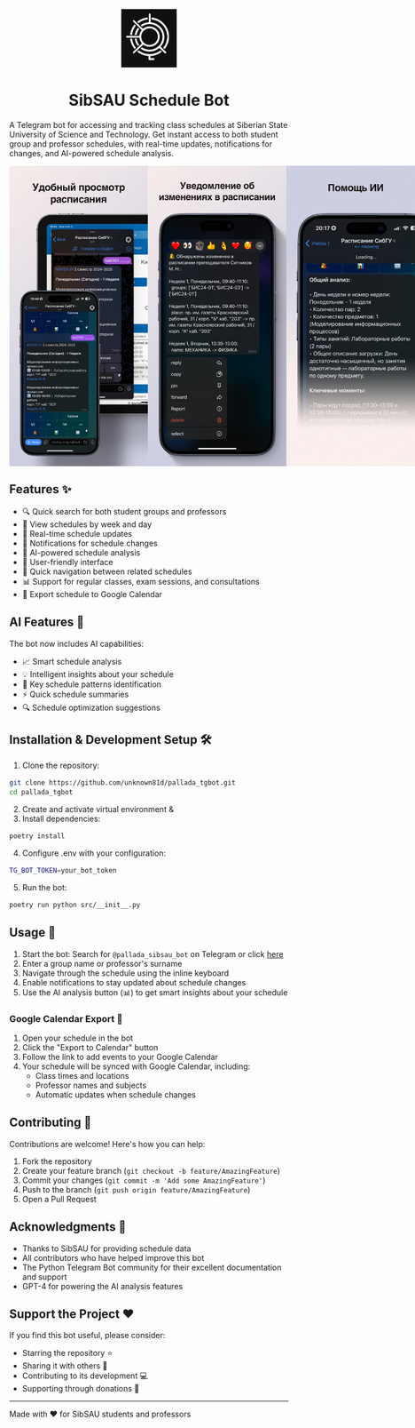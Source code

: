 <div align="center">
<img src="images/icon.jpg" width="100" alt="Bot Icon"/>
<h1>SibSAU Schedule Bot</h1>
</div>

A Telegram bot for accessing and tracking class schedules at Siberian State University of Science and Technology. Get instant access to both student group and professor schedules, with real-time updates, notifications for changes, and AI-powered schedule analysis.

<div align="center" style="display: flex; justify-content: space-between;">
  <img src="images/1.jpg" width="250" alt="Schedule View"/>
  <img src="images/2.jpg" width="250" alt="Changes Tracking"/>
  <img src="images/3.jpg" width="250" alt="AI Support"/>
</div>

## Features ✨

- 🔍 Quick search for both student groups and professors
- 📅 View schedules by week and day
- 🔄 Real-time schedule updates
- 🔔 Notifications for schedule changes
- 🤖 AI-powered schedule analysis
- 📱 User-friendly interface
- 🔗 Quick navigation between related schedules
- 📊 Support for regular classes, exam sessions, and consultations
- 📲 Export schedule to Google Calendar

## AI Features 🧠

The bot now includes AI capabilities:
- 📈 Smart schedule analysis
- 💡 Intelligent insights about your schedule
- 🎯 Key schedule patterns identification
- ⚡️ Quick schedule summaries
- 🔍 Schedule optimization suggestions

## Installation & Development Setup 🛠️

1. Clone the repository:

```bash
git clone https://github.com/unknown81d/pallada_tgbot.git
cd pallada_tgbot
```

2. Create and activate virtual environment &
3. Install dependencies:

```bash
poetry install
```

4. Configure .env with your configuration:

```bash
TG_BOT_TOKEN=your_bot_token
```

5. Run the bot:

```bash
poetry run python src/__init__.py
```

## Usage 📱

1. Start the bot: Search for `@pallada_sibsau_bot` on Telegram or click [here](https://t.me/pallada_sibsau_bot)
2. Enter a group name or professor's surname
3. Navigate through the schedule using the inline keyboard
4. Enable notifications to stay updated about schedule changes
5. Use the AI analysis button (📊) to get smart insights about your schedule

### Google Calendar Export 📲

1. Open your schedule in the bot
2. Click the "Export to Calendar" button
3. Follow the link to add events to your Google Calendar
4. Your schedule will be synced with Google Calendar, including:
   - Class times and locations
   - Professor names and subjects
   - Automatic updates when schedule changes

## Contributing 🤝

Contributions are welcome! Here's how you can help:

1. Fork the repository
2. Create your feature branch (`git checkout -b feature/AmazingFeature`)
3. Commit your changes (`git commit -m 'Add some AmazingFeature'`)
4. Push to the branch (`git push origin feature/AmazingFeature`)
5. Open a Pull Request

## Acknowledgments 🙏

- Thanks to SibSAU for providing schedule data
- All contributors who have helped improve this bot
- The Python Telegram Bot community for their excellent documentation and support
- GPT-4 for powering the AI analysis features

## Support the Project ❤️

If you find this bot useful, please consider:
- Starring the repository ⭐
- Sharing it with others 🔄
- Contributing to its development 💻
- Supporting through donations 💖

---
Made with ❤️ for SibSAU students and professors
